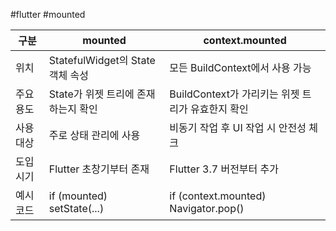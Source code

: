 #flutter #mounted 




| 구분    | mounted                     | context.mounted                      |
| ----- | --------------------------- | ------------------------------------ |
| 위치    | StatefulWidget의 State 객체 속성 | 모든 BuildContext에서 사용 가능              |
| 주요 용도 | State가 위젯 트리에 존재하는지 확인      | BuildContext가 가리키는 위젯 트리가 유효한지 확인    |
| 사용 대상 | 주로 상태 관리에 사용                | 비동기 작업 후 UI 작업 시 안전성 체크              |
| 도입 시기 | Flutter 초창기부터 존재            | Flutter 3.7 버전부터 추가                  |
| 예시 코드 | if (mounted) setState(...)  | if (context.mounted) Navigator.pop() |
